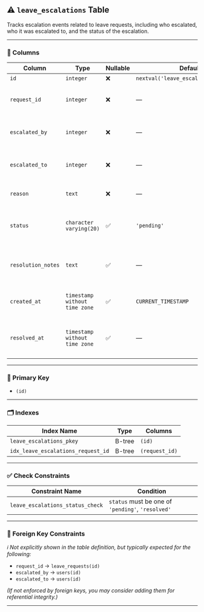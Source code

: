 ## ⚠️ `leave_escalations` Table

Tracks escalation events related to leave requests, including who escalated, who it was escalated to, and the status of the escalation.

---

### 🧱 Columns

| Column           | Type                          | Nullable | Default                           | Description                                                 |
|------------------|-------------------------------|----------|------------------------------------|-------------------------------------------------------------|
| `id`             | `integer`                     | ❌       | `nextval('leave_escalations_id_seq')` | Primary key                                           |
| `request_id`     | `integer`                     | ❌       | —                                  | ID of the related leave request                            |
| `escalated_by`   | `integer`                     | ❌       | —                                  | User ID who initiated the escalation                        |
| `escalated_to`   | `integer`                     | ❌       | —                                  | User ID to whom the issue is escalated                     |
| `reason`         | `text`                        | ❌       | —                                  | Reason for the escalation                                  |
| `status`         | `character varying(20)`       | ✅       | `'pending'`                        | Status of the escalation: `pending` or `resolved`          |
| `resolution_notes`| `text`                       | ✅       | —                                  | Notes or comments on how the issue was resolved            |
| `created_at`     | `timestamp without time zone` | ✅       | `CURRENT_TIMESTAMP`                | When the escalation was created                            |
| `resolved_at`    | `timestamp without time zone` | ✅       | —                                  | Timestamp of when the escalation was resolved              |

---

### 🔑 Primary Key

- `(id)`

---

### 🗂️ Indexes

| Index Name                          | Type   | Columns       |
|-------------------------------------|--------|----------------|
| `leave_escalations_pkey`           | B-tree | `(id)`         |
| `idx_leave_escalations_request_id` | B-tree | `(request_id)` |

---

### ✅ Check Constraints

| Constraint Name                      | Condition                                           |
|-------------------------------------|-----------------------------------------------------|
| `leave_escalations_status_check`    | `status` must be one of `'pending'`, `'resolved'` |

---

### 🔗 Foreign Key Constraints

*ℹ️ Not explicitly shown in the table definition, but typically expected for the following:*

- `request_id` → `leave_requests(id)`
- `escalated_by` → `users(id)`
- `escalated_to` → `users(id)`

*(If not enforced by foreign keys, you may consider adding them for referential integrity.)*

---
